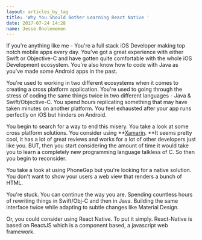 ```yaml
---
layout: articles_by_tag
title: 'Why You Should Bother Learning React Native '
date: 2017-07-24 14:28
name: Jesse Onolememen
---
```



If you're anything like me - You're a full stack iOS Developer making top notch mobile apps every day. You've got a great experience with either Swift or Objective-C and have gotten quite comfortable with the whole iOS Development ecosystem. You're also know how to code with Java as you've made some Android apps in the past.

You're used to working in two different ecosystems when it comes to creating a cross platform application. You're used to going through the stress of coding the same things twice in two different languages - Java & Swift/Objective-C. You spend hours replicating something that may have taken minutes on another platform. You feel exhausted after your app runs perfectly on iOS but hinders on Android.

You begin to search for a way to end this misery. You take a look at some cross platform solutions. You consider using **[Xamarin](https://xamarin.com). **It seems pretty cool, it has a lot of great reviews and works for a lot of other developers just like you. BUT, then you start considering the amount of time it would take you to learn a completely new programming language talkless of C. So then you begin to reconsider.

You take a look at using PhoneGap but you're looking for a native solution. You don't want to show your users a web view that renders a bunch of HTML.

You're stuck. You can continue the way you are. Spending countless hours of rewriting things in Swift/Obj-C and then in Java. Building the same interface twice while adapting to subtle changes like Material Design.

Or, you could consider using React Native. To put it simply. React-Native is based on ReactJS which is a component based, a javascript web framework.